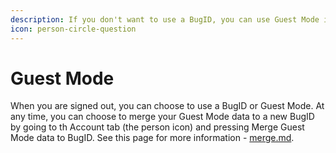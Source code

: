 ```yaml
---
description: If you don't want to use a BugID, you can use Guest Mode instead
icon: person-circle-question
---
```


# Guest Mode

When you are signed out, you can choose to use a BugID or Guest Mode. At any time, you can choose to merge your Guest Mode data to a new BugID by going to th Account tab (the person icon) and pressing Merge Guest Mode data to BugID. See this page for more information - [merge.md](bugid/merge.md "mention").
